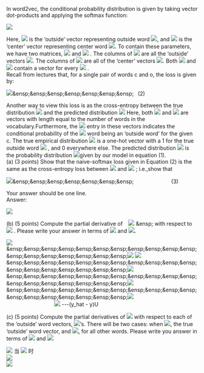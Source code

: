 In word2vec, the conditional probability distribution is given by taking vector dot-products and applying
the softmax function:

![](https://latex.codecogs.com/png.image?\dpi{110}%20P(O=o|C%20=%20c)=\frac{exp(u^T_0v_0)}{\sum_{w\in%20Vocab}exp(u_w^Tv_c)})   

Here,  ![](https://latex.codecogs.com/png.image?\dpi{110}%20u_0) is the ‘outside’ vector representing outside word ![](https://latex.codecogs.com/png.image?\dpi{110}%20o), and ![](https://latex.codecogs.com/png.image?\dpi{110}%20v_c) is the ‘center’ vector representing center word ![](https://latex.codecogs.com/png.image?\dpi{110}%20c). To contain these parameters, we have two matrices, ![](https://latex.codecogs.com/png.image?\dpi{110}%20U) and ![](https://latex.codecogs.com/png.image?\dpi{110}%20V) . The columns of ![](https://latex.codecogs.com/png.image?\dpi{110}%20U) are all the ‘outside’ vectors ![](https://latex.codecogs.com/png.image?\dpi{110}%20u_w). The columns of ![](https://latex.codecogs.com/png.image?\dpi{110}%20V) are all of the ‘center’ vectors ![](https://latex.codecogs.com/png.image?\dpi{110}%20v_w). Both ![](https://latex.codecogs.com/png.image?\dpi{110}%20U) and ![](https://latex.codecogs.com/png.image?\dpi{110}%20V) contain a vector for every
![](https://latex.codecogs.com/png.image?\dpi{110}%20w%20\in%20Vocabulary) .   
Recall from lectures that, for a single pair of words c and o, the loss is given by:  

![](https://latex.codecogs.com/png.image?\dpi{110}%20J_{naive-softmax}(v_c,o,U)=-logP(O=o|C=c))&ensp;&ensp;&ensp;&ensp;&ensp;&ensp;&ensp;&ensp;  (2)  

Another way to view this loss is as the cross-entropy between the true distribution ![](https://latex.codecogs.com/png.image?\dpi{110}%20y) and the predicted
distribution ![](https://latex.codecogs.com/png.image?\dpi{110}%20\hat{y}) Here, both ![](https://latex.codecogs.com/png.image?\dpi{110}%20y) and ![](https://latex.codecogs.com/png.image?\dpi{110}%20\hat{y}) are vectors with length equal to the number of words in the vocabulary.Furthermore, the ![](https://latex.codecogs.com/png.image?\dpi{110}%20k^{th}) entry in these vectors indicates the conditional probability of the ![](https://latex.codecogs.com/png.image?\dpi{110}%20k^{th}) word being an ‘outside word’ for the given c. The true empirical distribution ![](https://latex.codecogs.com/png.image?\dpi{110}%20y) is a one-hot vector with a 1 for the true outside word ![](https://latex.codecogs.com/png.image?\dpi{110}%20o) , and 0 everywhere else. The predicted distribution ![](https://latex.codecogs.com/png.image?\dpi{110}%20\hat{y}) is the probability distribution  ![](https://latex.codecogs.com/png.image?\dpi{110}%20P(O|C=c))given by our model in equation (1).  
(a) (3 points) Show that the naive-softmax loss given in Equation (2) is the same as the cross-entropy loss
between ![](https://latex.codecogs.com/png.image?\dpi{110}%20y) and ![](https://latex.codecogs.com/png.image?\dpi{110}%20\hat{y}) ; i.e.,show that 

![](https://latex.codecogs.com/png.image?\dpi{110}%20-\sum_{w%20\in{Vocab}}y_w%20log(\hat{y}_w)=-log(\hat{y_o}))&ensp;&ensp;&ensp;&ensp;&ensp;&ensp;&ensp;&ensp; &ensp;&ensp;&ensp;&ensp; &ensp;&ensp;&ensp;&ensp;&ensp;&ensp;&ensp;&ensp;(3)   

Your answer should be one line.  
Answer:  

![](https://latex.codecogs.com/png.image?\dpi{110}%20-\sum_{w%20\in{Vocab}}y_w%20log(\hat{y}_w)=-y_olog(\hat{y_o})-\sum_{w%20\in%20Vocab,w\neq%20o}y_wlog(\hat{y_w})=-log(\hat{y_o}))
 
(b) (5 points) Compute the partial derivative of &ensp; ![](https://latex.codecogs.com/png.image?\dpi{110}%20J_{naive-softmax}(v_c,%20o,%20U)) &ensp; with respect to ![](https://latex.codecogs.com/png.image?\dpi{110}%20v_c) . Please write your answer in terms of ![](https://latex.codecogs.com/png.image?\dpi{110}%20y,\hat{y}) and ![](https://latex.codecogs.com/png.image?\dpi{110}%20v_c).  

![](https://latex.codecogs.com/png.image?\dpi{110}%20J_{naive-softmax}(v_c,o,U)=-log(P(O=o|C=c)))      
&ensp;&ensp;&ensp;&ensp;&ensp;&ensp;&ensp;&ensp;&ensp;&ensp;&ensp;&ensp;&ensp;&ensp;&ensp;&ensp;&ensp;&ensp;![](https://latex.codecogs.com/png.image?\dpi{110}%20=-log(\frac{exp(u_o^Tv_c)}{\sum_{w\in%20Vocab}exp(u_w^Tv_c)})=-u_o^Tv_c+log(\sum_{w\in%20Vocab}exp(u_w^T%20v_c)))
![](https://latex.codecogs.com/png.image?\dpi{110}%20\frac{\partial%20J_{naive-softmax(v_c,o,U)}}{\partial%20v_c}=-u_o+\frac{\partial%20(log(\sum_{w\in%20Vocab}exp(u_w^T%20v_c)))}{\partial%20v_c})     
&ensp;&ensp;&ensp;&ensp;&ensp;&ensp;&ensp;&ensp;&ensp;&ensp;&ensp;&ensp;&ensp;&ensp;&ensp;&ensp;&ensp;&ensp;![](https://latex.codecogs.com/png.image?\dpi{110}%20=u_o+\frac{1}{\sum_{w\in%20Vocab}exp(u_w^Tv_c)}\sum_{w\in%20Vocab}\frac{\partial%20(exp(u_w^T%20v_c))}{\partial%20v_c})        
&ensp;&ensp;&ensp;&ensp;&ensp;&ensp;&ensp;&ensp;&ensp;&ensp;&ensp;&ensp;&ensp;&ensp;&ensp;&ensp;&ensp;&ensp;![](https://latex.codecogs.com/png.image?\dpi{110}%20=-u_o+\frac{1}{\sum_{w\in%20Vocab}exp(u_w^T%20v_c)}\sum_{w\in%20Vocab}exp(u_w^T%20v_c)u_w)      
&ensp;&ensp;&ensp;&ensp;&ensp;&ensp;&ensp;&ensp;&ensp;&ensp;&ensp;&ensp;&ensp;&ensp;&ensp;&ensp;&ensp;&ensp;![](https://latex.codecogs.com/png.image?\dpi{110}%20=-u_o+\sum_{w\in%20Vocab}P(O=w|C=c)u_w)       
&ensp;&ensp;&ensp;&ensp;&ensp;&ensp;&ensp;&ensp;&ensp;&ensp;&ensp;&ensp;&ensp;&ensp;&ensp;&ensp;&ensp;&ensp;![](https://latex.codecogs.com/png.image?\dpi{110}%20=-u_o+\sum_{w\in%20Vocab}\hat{y_w}u_w)  ---(y_hat - y)U  

(c) (5 points) Compute the partial derivatives of ![](https://latex.codecogs.com/png.image?\dpi{110}%20J_{naive-softmax}(v_c,%20o,%20U)) with respect to each of the ‘outside’ word vectors, ![](https://latex.codecogs.com/png.image?\dpi{110}%20u_w)’s. There will be two cases: when ![](https://latex.codecogs.com/png.image?\dpi{110}%20w=o), the true ‘outside’ word vector, and ![](https://latex.codecogs.com/png.image?\dpi{110}%20w\neq%20o), for all other words. Please write you answer in terms of ![](https://latex.codecogs.com/png.image?\dpi{110}%20y,\hat{y}) and ![](https://latex.codecogs.com/png.image?\dpi{110}%20U)

![](https://latex.codecogs.com/png.image?\dpi{110}%20\frac{\partial%20J(v_c,o,U)}{\partial%20u_w}==\frac{\partial%20u_o^Tv_c}{\partial%20u_w}+\frac{\partial%20(log\sum_{w\in%20Vocab}exp(u_w^Tv_c))}{\partial%20u_w})   
当 ![](https://latex.codecogs.com/png.image?\dpi{110}%20w\neq%20o) 时     
![](https://latex.codecogs.com/png.image?\dpi{110}%20-\frac{\partial%20u_o^Tv_c}{\partial%20u_w}=0)    
![](https://latex.codecogs.com/png.image?\dpi{110}%20\therefore%20\frac{\partial%20J}{\partial%20u_w}=\frac{\partial%20(log\sum_{w%20\in%20Vocab}exp(u_w^Tv_c))}{\partial%20u_w}=\frac{1}{\sum_{w%20\in%20Vocab}exp(u_w^Tv_c)}\sum_{w%20\in%20Vocab}exp(u_w^Tv_c)v_c)     

